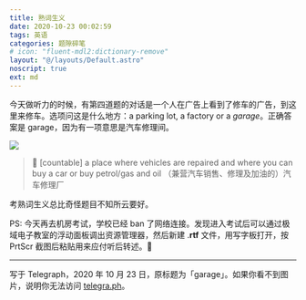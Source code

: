 ```yaml
---
title: 熟词生义
date: 2020-10-23 00:02:59
tags: 英语
categories: 题隙碎笔
# icon: "fluent-mdl2:dictionary-remove"
layout: "@/layouts/Default.astro"
noscript: true
ext: md
---
```


今天做听力的时候，有第四道题的对话是一个人在广告上看到了修车的广告，到这里来修车。选项问这是什么地方：<span lang="en">a parking lot, a factory or a <em>garage</em></span>。正确答案是 garage，因为有一项意思是汽车修理间。

![](https://telegra.ph/file/57851e6d307334d61c712.png)

> 🔑 [countable] a place where vehicles are repaired and where you can buy a car or buy petrol/gas and oil （兼营汽车销售、修理及加油的）汽车修理厂

考熟词生义总比奇怪题目不知所云要好。

PS: 今天再去机房考试，学校已经 ban 了网络连接。发现进入考试后可以通过极域电子教室的浮动面板调出资源管理器，然后新建 .**rtf** 文件，用写字板打开，按 PrtScr 截图后粘贴用来应付听后转述。📝

* * *

写于 Telegraph，2020 年 10 月 23 日，原标题为「garage」。如果你看不到图片，说明你无法访问 [telegra.ph](https://telegra.ph)。
